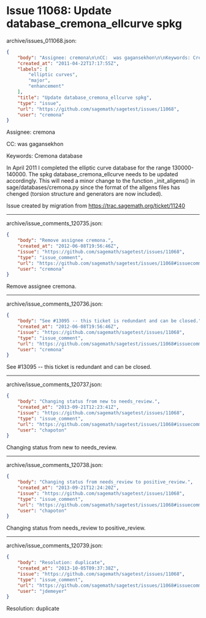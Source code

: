 # Issue 11068: Update database_cremona_ellcurve spkg

archive/issues_011068.json:
```json
{
    "body": "Assignee: cremona\n\nCC:  was gagansekhon\n\nKeywords: Cremona database\n\nIn April 2011 I completed the elliptic curve database for the range 130000-140000.  The spkg database_cremona_ellcurve needs to be updated accordingly.  This will need a minor change to the function _init_allgens() in sage/databases/cremona.py since the format of the allgens files has chenged (torsion structure and generators are now included).\n\nIssue created by migration from https://trac.sagemath.org/ticket/11240\n\n",
    "created_at": "2011-04-22T17:17:55Z",
    "labels": [
        "elliptic curves",
        "major",
        "enhancement"
    ],
    "title": "Update database_cremona_ellcurve spkg",
    "type": "issue",
    "url": "https://github.com/sagemath/sagetest/issues/11068",
    "user": "cremona"
}
```
Assignee: cremona

CC:  was gagansekhon

Keywords: Cremona database

In April 2011 I completed the elliptic curve database for the range 130000-140000.  The spkg database_cremona_ellcurve needs to be updated accordingly.  This will need a minor change to the function _init_allgens() in sage/databases/cremona.py since the format of the allgens files has chenged (torsion structure and generators are now included).

Issue created by migration from https://trac.sagemath.org/ticket/11240





---

archive/issue_comments_120735.json:
```json
{
    "body": "Remove assignee cremona.",
    "created_at": "2012-06-08T19:56:46Z",
    "issue": "https://github.com/sagemath/sagetest/issues/11068",
    "type": "issue_comment",
    "url": "https://github.com/sagemath/sagetest/issues/11068#issuecomment-120735",
    "user": "cremona"
}
```

Remove assignee cremona.



---

archive/issue_comments_120736.json:
```json
{
    "body": "See #13095 -- this ticket is redundant and can be closed.",
    "created_at": "2012-06-08T19:56:46Z",
    "issue": "https://github.com/sagemath/sagetest/issues/11068",
    "type": "issue_comment",
    "url": "https://github.com/sagemath/sagetest/issues/11068#issuecomment-120736",
    "user": "cremona"
}
```

See #13095 -- this ticket is redundant and can be closed.



---

archive/issue_comments_120737.json:
```json
{
    "body": "Changing status from new to needs_review.",
    "created_at": "2013-09-21T12:23:41Z",
    "issue": "https://github.com/sagemath/sagetest/issues/11068",
    "type": "issue_comment",
    "url": "https://github.com/sagemath/sagetest/issues/11068#issuecomment-120737",
    "user": "chapoton"
}
```

Changing status from new to needs_review.



---

archive/issue_comments_120738.json:
```json
{
    "body": "Changing status from needs_review to positive_review.",
    "created_at": "2013-09-21T12:24:20Z",
    "issue": "https://github.com/sagemath/sagetest/issues/11068",
    "type": "issue_comment",
    "url": "https://github.com/sagemath/sagetest/issues/11068#issuecomment-120738",
    "user": "chapoton"
}
```

Changing status from needs_review to positive_review.



---

archive/issue_comments_120739.json:
```json
{
    "body": "Resolution: duplicate",
    "created_at": "2013-10-05T09:37:38Z",
    "issue": "https://github.com/sagemath/sagetest/issues/11068",
    "type": "issue_comment",
    "url": "https://github.com/sagemath/sagetest/issues/11068#issuecomment-120739",
    "user": "jdemeyer"
}
```

Resolution: duplicate
